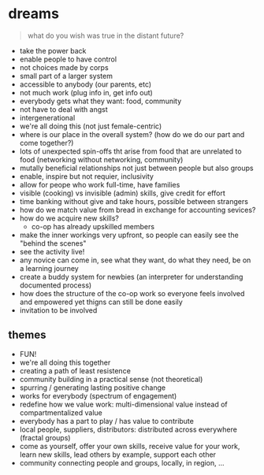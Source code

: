 # dreams

> what do you wish was true in the distant future?

- take the power back
- enable people to have control
- not choices made by corps
- small part of a larger system
- accessible to anybody (our parents, etc)
- not much work (plug info in, get info out)
- everybody gets what they want: food, community
- not have to deal with angst
- intergenerational
- we're all doing this (not just female-centric)
- where is our place in the overall system? (how do we do our part and come together?)
- lots of unexpected spin-offs tht arise from food that are unrelated to food (networking without networking, community)
- mutally beneficial relationships not just between people but also groups
- enable, inspire but not requier, inclusivity
- allow for peope who work full-time, have families
- visible (cooking) vs invisible (admin) skills, give credit for effort
- time banking without give and take hours, possible between strangers
- how do we match value from bread in exchange for accounting sevices?
- how do we acquire new skills?
  - co-op has already upskilled members
- make the inner workings very upfront, so people can easily see the "behind the scenes"
- see the activity live!
- any novice can come in, see what they want, do what they need, be on a learning journey
- create a buddy system for newbies (an interpreter for understanding documented process)
- how does the structure of the co-op work so everyone feels involved and empowered yet thigns can still be done easily
- invitation to be involved

## themes

- FUN!
- we're all doing this together
- creating a path of least resistence
- community building in a practical sense (not theoretical)
- spurring / generating lasting positive change
- works for everybody (spectrum of engagement)
- redefine how we value work: multi-dimensional value instead of compartmentalized value
- everybody has a part to play / has value to contribute
- local people, suppliers, distributors: distributed across everywhere (fractal groups)
- come as yourself, offer your own skills, receive value for your work, learn new skills, lead others by example, support each other
- community connecting people and groups, locally, in region, ...
